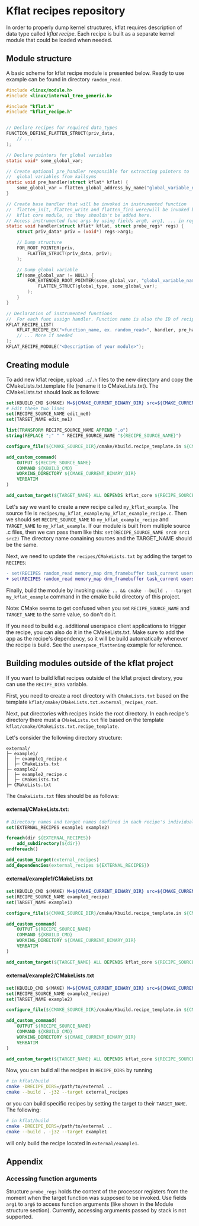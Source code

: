 # Kflat recipes repository

In order to properly dump kernel structures, kflat requires description of data type called *kflat recipe*. Each recipe is built as a separate kernel module that could be loaded when needed.

## Module structure

A basic scheme for kflat recipe module is presented below. Ready to use example can be found in directory `random_read`.

```c
#include <linux/module.h>
#include <linux/interval_tree_generic.h>

#include "kflat.h"
#include "kflat_recipe.h"


// Declare recipes for required data_types
FUNCTION_DEFINE_FLATTEN_STRUCT(priv_data,
	// ...
);

// Declare pointers for global variables
static void* some_global_var;

// Create optional pre_handler responsible for extracting pointers to
//  global variables from kallsyms
static void pre_handler(struct kflat* kflat) {
    some_global_var = flatten_global_address_by_name("global_variable_name");
}

// Create base handler that will be invoked in instrumented function
//  flatten_init, flatten_write and flatten_fini were/will be invoked by
//  kflat core module, so they shouldn't be added here.
// Access instrumented func args by using fields arg0, arg1, ... in regs
static void handler(struct kflat* kflat, struct probe_regs* regs) {
    struct priv_data* priv = (void*) regs->arg1;

    // Dump structure
    FOR_ROOT_POINTER(priv,
        FLATTEN_STRUCT(priv_data, priv);
    );

    // Dump global variable
    if(some_global_var != NULL) {
        FOR_EXTENDED_ROOT_POINTER(some_global_var, "global_variable_name", 32,
			FLATTEN_STRUCT(global_type, some_global_var);
		);
    }
}

// Declaration of instrumented functions
//  For each func assign handler. Function name is also the ID of recipe
KFLAT_RECIPE_LIST(
    KFLAT_RECIPE_EX("<function_name, ex. random_read>", handler, pre_handler),
    // ... More if needed
);
KFLAT_RECIPE_MODULE("<Description of your module>");
```

## Creating module

To add new kflat recipe, upload `.c`/`.h` files to the new directory and copy the CMakeLists.txt.template file (rename it to CMakeLists.txt).
The CMakeLists.txt should look as follows:
```cmake
set(KBUILD_CMD $(MAKE) M=${CMAKE_CURRENT_BINARY_DIR} src=${CMAKE_CURRENT_SOURCE_DIR} ${KBUILD_FLAGS} modules)
# Edit these two lines
set(RECIPE_SOURCE_NAME edit_me0)
set(TARGET_NAME edit_me1)

list(TRANSFORM RECIPE_SOURCE_NAME APPEND ".o")
string(REPLACE ";" " " RECIPE_SOURCE_NAME "${RECIPE_SOURCE_NAME}")

configure_file(${CMAKE_SOURCE_DIR}/cmake/Kbuild.recipe_template.in ${CMAKE_CURRENT_SOURCE_DIR}/Kbuild @ONLY)

add_custom_command(
    OUTPUT ${RECIPE_SOURCE_NAME}
    COMMAND ${KBUILD_CMD}
    WORKING_DIRECTORY ${CMAKE_CURRENT_BINARY_DIR}
    VERBATIM
)

add_custom_target(${TARGET_NAME} ALL DEPENDS kflat_core ${RECIPE_SOURCE_NAME})

```
Let's say we want to create a new recipe called `my_kflat_example`. The source file is `recipes/my_kflat_example/my_kflat_example_recipe.c`.
Then we should set `RECIPE_SOURCE_NAME` to `my_kflat_example_recipe` and `TARGET_NAME` to `my_kflat_example`. If our module is built from multiple source .c files, then we can pass them like this: `set(RECIPE_SOURCE_NAME src0 src1 src2)` The directory name conaining sources and the TARGET_NAME should be the same.

Next, we need to update the `recipes/CMakeLists.txt` by adding the target to `RECIPES`:
```diff
- set(RECIPES random_read memory_map drm_framebuffer task_current userspace_flattening)
+ set(RECIPES random_read memory_map drm_framebuffer task_current userspace_flattening my_kflat_example)
```

Finally, build the module by invoking `cmake .. && cmake --build . --target my_kflat_example` command in the cmake build directory of this project.

Note: CMake seems to get confused when you set `RECIPE_SOURCE_NAME` and `TARGET_NAME` to the same value, so don't do it.

If you need to build e.g. additional userspace client applications to trigger the recipe, you can also do it in the CMakeLists.txt. Make sure to add the app as the recipe's dependency, so it will be build automatically whenever the recipe is build. See the `userspace_flattening` example for reference.

## Building modules outside of the kflat project
If you want to build kflat recipes outside of the kflat project diretory, you can use the `RECIPE_DIRS` variable.

First, you need to create a root directory with `CMakeLists.txt` based on the template `kflat/cmake/CMakeLists.txt.external_recipes_root`. 

Next, put directories with recipes inside the root directory. In each recipe's directory there must a `CMakeLists.txt` file based on the template `kflat/cmake/CMakeLists.txt.recipe_template`.

Let's consider the following directory structure:

```
external/
├─ example1/
│  ├─ example1_recipe.c
│  ├─ CMakeLists.txt
├─ example2/
│  ├─ example2_recipe.c
│  ├─ CMakeLists.txt
├─ CMakeLists.txt
```

The `CmakeLists.txt` files should be as follows:

#### external/CMakeLists.txt:
```cmake
# Directory names and target names (defined in each recipe's individual CMakeLists.txt) must match
set(EXTERNAL_RECIPES example1 example2)

foreach(dir ${EXTERNAL_RECIPES})
    add_subdirectory(${dir})
endforeach()

add_custom_target(external_recipes)
add_dependencies(external_recipes ${EXTERNAL_RECIPES})
```

#### external/example1/CMakeLists.txt
```cmake
set(KBUILD_CMD $(MAKE) M=${CMAKE_CURRENT_BINARY_DIR} src=${CMAKE_CURRENT_SOURCE_DIR} ${KBUILD_FLAGS} modules)
set(RECIPE_SOURCE_NAME example1_recipe)
set(TARGET_NAME example1)

configure_file(${CMAKE_SOURCE_DIR}/cmake/Kbuild.recipe_template.in ${CMAKE_CURRENT_SOURCE_DIR}/Kbuild @ONLY)

add_custom_command(
    OUTPUT ${RECIPE_SOURCE_NAME}
    COMMAND ${KBUILD_CMD}
    WORKING_DIRECTORY ${CMAKE_CURRENT_BINARY_DIR}
    VERBATIM
)

add_custom_target(${TARGET_NAME} ALL DEPENDS kflat_core ${RECIPE_SOURCE_NAME})
```

#### external/example2/CMakeLists.txt
```cmake
set(KBUILD_CMD $(MAKE) M=${CMAKE_CURRENT_BINARY_DIR} src=${CMAKE_CURRENT_SOURCE_DIR} ${KBUILD_FLAGS} modules)
set(RECIPE_SOURCE_NAME example2_recipe)
set(TARGET_NAME example2)

configure_file(${CMAKE_SOURCE_DIR}/cmake/Kbuild.recipe_template.in ${CMAKE_CURRENT_SOURCE_DIR}/Kbuild @ONLY)

add_custom_command(
    OUTPUT ${RECIPE_SOURCE_NAME}
    COMMAND ${KBUILD_CMD}
    WORKING_DIRECTORY ${CMAKE_CURRENT_BINARY_DIR}
    VERBATIM
)

add_custom_target(${TARGET_NAME} ALL DEPENDS kflat_core ${RECIPE_SOURCE_NAME})
```

Now, you can build all the recipes in `RECIPE_DIRS` by running
```bash
# in kflat/build
cmake -DRECIPE_DIRS=/path/to/external ..
cmake --build . -j32 --target external_recipes 
```

or you can build specific recipes by setting the target to their `TARGET_NAME`. The following:
```bash
# in kflat/build
cmake -DRECIPE_DIRS=/path/to/external ..
cmake --build . -j32 --target example1
```
will only build the recipe located in `external/example1`.
## Appendix

### Accessing function arguments
Structure `probe_regs` holds the content of the processor registers from the moment when the target function was supposed to be invoked. Use fields `arg1` to `arg6` to access function arguments (like shown in the Module structure section). Currently, accessing arguments passed by stack is not supported.
